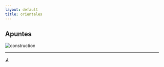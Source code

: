 ```yaml
---
layout: default
title: orientales
---
```


## Apuntes

![construction](https://img.freepik.com/vector-premium/construccion-signo-etiqueta_24886-506.jpg)

---

[↲](../)
